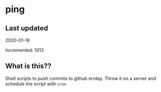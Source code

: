 # ping

## Last updated
2020-01-16

Incremented: 1013

## What is this??
Shell scripts to push commits to github errday. Throw it on a server and schedule the script with `cron`
